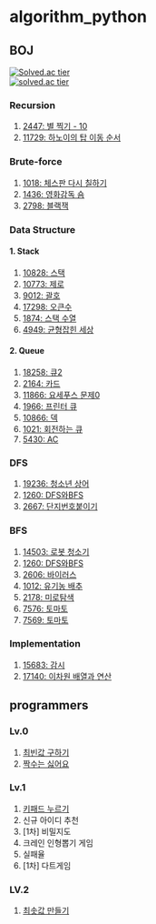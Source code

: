 # algorithm_python

## BOJ
[![Solved.ac tier](http://mazassumnida.wtf/api/mini/generate_badge?boj=snoo_py)](https://solved.ac/profile/snoo_py)  
[![solved.ac tier](http://mazassumnida.wtf/api/v2/generate_badge?boj=snoo_py)](https://solved.ac/profile/snoo_py)

### Recursion
1. [2447: 별 찍기 - 10](https://github.com/snxoxopy/algorithm_python/blob/recursion/boj2447.py)  
2. [11729: 하노이의 탑 이동 순서](https://github.com/snxoxopy/algorithm_python/blob/recursion/boj11729.py)  

### Brute-force
1. [1018: 체스판 다시 칠하기](https://github.com/snxoxopy/algorithm_python/tree/brute-force/boj1018.py)  
2. [1436: 영화감독 숌](https://github.com/snxoxopy/algorithm_python/blob/brute-force/boj1436.py)  
3. [2798: 블랙잭](https://github.com/snxoxopy/algorithm_python/blob/brute-force/boj2798.py)

### Data Structure
#### 1. Stack
1. [10828: 스택](https://github.com/suzinee/algorithm_python/blob/data_structure/stack_stack.py)
2. [10773: 제로](https://github.com/suzinee/algorithm_python/blob/data_structure/stack_zero.py)
3. [9012: 괄호](https://github.com/suzinee/algorithm_python/blob/data_structure/stack_parenthesis.py)
4. [17298: 오큰수](https://github.com/suzinee/algorithm_python/blob/data_structure/stack_large_num_at_r.py)
5. [1874: 스택 수열](https://github.com/suzinee/algorithm_python/blob/data_structure/stack_sequence.py)
6. [4949: 균형잡힌 세상](https://github.com/suzinee/algorithm_python/blob/data_structure/stack_sequence.py)

#### 2. Queue
1. [18258: 큐2](https://github.com/suzinee/algorithm_python/blob/data_structure/queue_queue2.py)
2. [2164: 카드](https://github.com/suzinee/algorithm_python/blob/data_structure/queue_card.py)
3. [11866: 요세푸스 문제0](https://github.com/suzinee/algorithm_python/blob/data_structure/queue_josephus.py)
4. [1966: 프린터 큐](https://github.com/suzinee/algorithm_python/blob/data_structure/queue_printq.py)
5. [10866: 덱](https://github.com/suzinee/algorithm_python/blob/data_structure/queue_deque.py)
6. [1021: 회전하는 큐](https://github.com/suzinee/algorithm_python/blob/data_structure/queue_rotate_q.py)
7. [5430: AC](https://github.com/suzinee/algorithm_python/blob/data_structure/queue_ac.py)

### DFS
1. [19236: 청소년 상어](https://github.com/suzinee/algorithm_python/blob/dfs/a_teenager_shark_2.py)
2. [1260: DFS와BFS](https://github.com/suzinee/algorithm_python/blob/dfs/dfs_dfsbfs_boj1260.py)
3. [2667: 단지번호붙이기](https://github.com/suzinee/algorithm_python/blob/dfs/dfs_numbering_jars.py)

### BFS
1. [14503: 로봇 청소기](https://github.com/suzinee/algorithm_python/blob/bfs/a_vacuum_cleaner.py)
2. [1260: DFS와BFS](https://github.com/suzinee/algorithm_python/blob/bfs/bfs_dfsbfs_boj1260.py)   
3. [2606: 바이러스](https://github.com/suzinee/algorithm_python/blob/bfs/virus_boj2606.py)
4. [1012: 유기농 배추](https://github.com/suzinee/algorithm_python/blob/bfs/organic_cabbages.py)
5. [2178: 미로탐색](https://github.com/suzinee/algorithm_python/blob/bfs/bfs_a_maze_boj2178.py)
6. [7576: 토마토](https://github.com/suzinee/algorithm_python/blob/bfs/bfs_tomato_boj7576.py)
7. [7569: 토마토](https://github.com/suzinee/algorithm_python/blob/bfs/bfs_tomato_boj7569.py)

### Implementation
1. [15683: 감시](https://github.com/suzinee/algorithm_python/blob/implementation/observation.py)
2. [17140: 이차원 배열과 연산](https://github.com/suzinee/algorithm_python/blob/implementation/operate_2darr_boj17140.py)

## programmers

### Lv.0
1. [최빈값 구하기](https://github.com/snxoxopy/algorithm_python/blob/prgrms/LV0/120812_%EC%B5%9C%EB%B9%88%EA%B0%92_%EA%B5%AC%ED%95%98%EA%B8%B0.py)
2. [짝수는 싫어요](https://github.com/snxoxopy/algorithm_python/blob/prgrms/LV0/120813_%EC%A7%9D%EC%88%98%EB%8A%94_%EC%8B%AB%EC%96%B4%EC%9A%94.py)

### Lv.1

1. [키패드 누르기](https://github.com/suzinee/algorithm_python/blob/prgrms/LV1/push_the_keypad.py)
2. 신규 아이디 추천
3. [1차] 비밀지도
4. 크레인 인형뽑기 게임
5. 실패율
6. [1차] 다트게임

### LV.2
1. [최솟값 만들기](https://github.com/snxoxopy/algorithm_python/blob/prgrms/LV2/12941_%EC%B5%9C%EC%86%9F%EA%B0%92_%EB%A7%8C%EB%93%A4%EA%B8%B0.py)